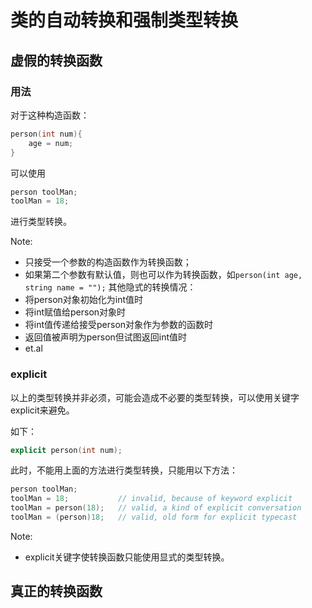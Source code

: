 # 类的自动转换和强制类型转换

## 虚假的转换函数

### 用法
对于这种构造函数：
```C++
person(int num){
    age = num;
}
```
可以使用
```C++
person toolMan;
toolMan = 18;
```
进行类型转换。

Note:
- 只接受一个参数的构造函数作为转换函数；
- 如果第二个参数有默认值，则也可以作为转换函数，如`person(int age, string name = "");`
其他隐式的转换情况：
- 将person对象初始化为int值时
- 将int赋值给person对象时
- 将int值传递给接受person对象作为参数的函数时
- 返回值被声明为person但试图返回int值时
- et.al

### explicit

以上的类型转换并非必须，可能会造成不必要的类型转换，可以使用关键字explicit来避免。

如下：
```C++
explicit person(int num);
```
此时，不能用上面的方法进行类型转换，只能用以下方法：
```C++
person toolMan;
toolMan = 18;           // invalid, because of keyword explicit
toolMan = person(18);   // valid, a kind of explicit conversation
toolMan = (person)18;   // valid, old form for explicit typecast
```
Note:
- explicit关键字使转换函数只能使用显式的类型转换。

## 真正的转换函数






